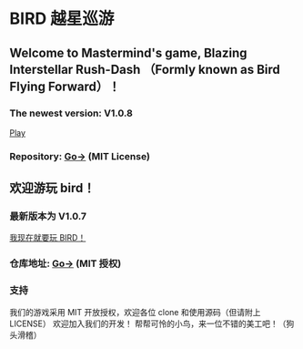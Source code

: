 # BIRD 越星巡游
## Welcome to Mastermind's game, Blazing Interstellar Rush-Dash （Formly known as Bird Flying Forward）！
### The newest version: V1.0.8
<a href="https://aenf23.github.io/birdGamehome/1.0.8/">Play</a>

### Repository: <a href="https://www.github.com/aenf23/bird/">Go-></a> (MIT License)

## 欢迎游玩 bird！
### 最新版本为 V1.0.7
<a href="https://aenf23.github.io/birdGamehome/1.0.8/">我现在就要玩 BIRD！</a>

### 仓库地址: <a href="https://www.github.com/aenf23/bird/">Go-></a> (MIT 授权)

### 支持
我们的游戏采用 MIT 开放授权，欢迎各位 clone 和使用源码（但请附上 LICENSE）
欢迎加入我们的开发！
帮帮可怜的小鸟，来一位不错的美工吧！（狗头滑稽）
